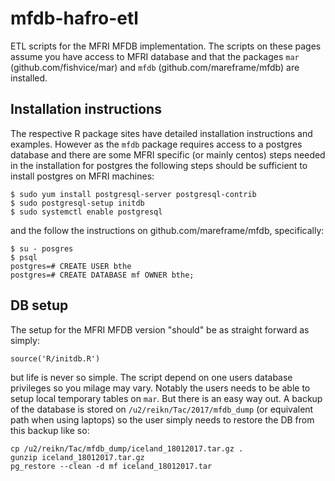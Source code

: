 # mfdb-hafro-etl
ETL scripts for the MFRI MFDB implementation. The scripts on these pages assume you have access to MFRI database and that the packages `mar` (github.com/fishvice/mar) and `mfdb` (github.com/mareframe/mfdb) are installed. 

## Installation instructions
The respective R package sites have detailed installation instructions and examples. However as the `mfdb` package requires access to a postgres database and there are some MFRI specific (or mainly centos) steps needed in the installation for postgres the following steps should be sufficient to install postgres on MFRI machines:
```
$ sudo yum install postgresql-server postgresql-contrib
$ sudo postgresql-setup initdb
$ sudo systemctl enable postgresql
```
 and the follow the instructions on github.com/mareframe/mfdb, specifically:
```
$ su - posgres
$ psql 
postgres=# CREATE USER bthe
postgres=# CREATE DATABASE mf OWNER bthe;
```
## DB setup
The setup for the MFRI MFDB version "should" be as straight forward as simply:
```
source('R/initdb.R')
```
but life is never so simple. The script depend on one users database privileges so you milage may vary. Notably the users needs to be able to setup local temporary tables on `mar`. But there is an easy way out. A backup of the database is stored on `/u2/reikn/Tac/2017/mfdb_dump` (or equivalent path when using laptops) so the user simply needs to restore the DB from this backup like so:
```
cp /u2/reikn/Tac/mfdb_dump/iceland_18012017.tar.gz .
gunzip iceland_18012017.tar.gz
pg_restore --clean -d mf iceland_18012017.tar
```
